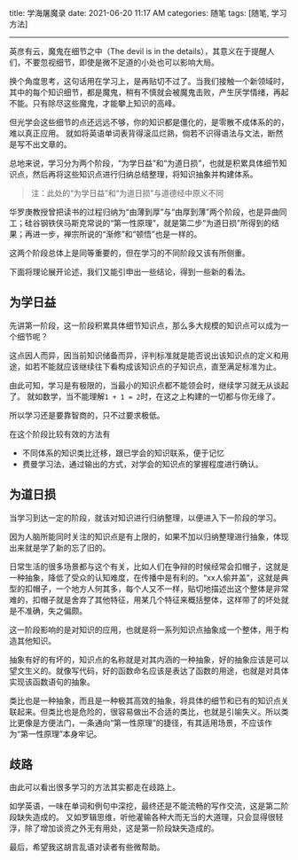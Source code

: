 title: 学海屠魔录
date: 2021-06-20 11:17 AM
categories: 随笔
tags: [随笔, 学习方法]

---

英彦有云，魔鬼在细节之中（The devil is in the details），其意义在于提醒人们，不要忽视细节，即使是微不足道的小处也可以影响大局。

换个角度思考，这句话用在学习上，是再贴切不过了。当我们接触一个新领域时，其中的每个知识细节，都是魔鬼，稍有不慎就会被魔鬼击败，产生厌学情绪，再起不能。只有除尽这些魔鬼，才能攀上知识的高峰。
<!--more-->

但光学会这些细节的点还远远不够，你的知识都是僵化的，是零散不成体系的的，难以真正应用。
就如将英语单词表背得滚瓜烂熟，倘若不识得语法与文法，断然是写不出文章的。

总地来说，学习分为两个阶段，“为学日益”和“为道日损”，也就是积累具体细节知识点，然后再将这些知识点进行归纳总结整理，将知识抽象并构建体系。
> 注：此处的“为学日益”和“为道日损”与道德经中原义不同

华罗庚教授曾把读书的过程归纳为“由薄到厚”与“由厚到薄”两个阶段，也是异曲同工；硅谷钢铁侠马斯克常说的“第一性原理”，就是第二步“为道日损”所得到的结果；再进一步，禅宗所说的“渐修”和“顿悟”也是一样的。

这两个阶段总体上是同等重要的，但在学习的不同阶段又该有所侧重。

下面将理论展开论述，我们又能引申出一些结论，得到一些新的看法。

## 为学日益
先讲第一阶段，这一阶段积累具体细节知识点，那么多大规模的知识点可以成为一个细节呢？

这点因人而异，因当前知识储备而异，评判标准就是能否说出该知识点的定义和用途，如若不能就应该继续往下看构成该知识点的子知识点，直至满足标准为止。

由此可知，学习是有极限的，当最小的知识点都不能领会时，继续学习就无从谈起了。
就如数学，当不能理解`1 + 1 = 2`时，在这之上构建的一切都与你无缘了。

所以学习还是要靠智商的，只不过要求极低。

在这个阶段比较有效的方法有
- 不同体系的知识类比迁移，跟已学会的知识联系，便于记忆
- 费曼学习法，通过输出的方式，对学会的知识点的掌握程度进行确认。

## 为道日损
当学习到达一定的阶段，就该对知识进行归纳整理，以便进入下一阶段的学习。

因为人脑所能同时关注的知识点是有上限的，如果不加以归纳整理进行抽象，体现出来就是学了新的忘了旧的。

日常生活的很多场景都与这个有关，比如人们在争辩的时候经常会扣帽子，这就是一种抽象，降低了受众的认知难度，在传播中是有利的。“xx人偷井盖”，这就是典型的扣帽子，一个地方人何其多，每个人又不一样，贴切地描述出这个整体是非常难的，扣帽子就是舍弃了其他特征，用某几个特征来概括整体，这样带了的坏处就是不准确，失之偏颇。

这一阶段影响的是对知识的应用，也就是将一系列知识点抽象成一个整体，用于构造其他知识。

抽象有好的有坏的，知识点的名称就是对其内涵的一种抽象，好的抽象应该是可以望文生义的。就像写代码，好的函数命名应该是表达了函数的用途，也就是对具体实现该函数语句的抽象。

类比也是一种抽象，而且是一种极其高效的抽象，将具体的细节和已有的知识点关联起来。但类比也是危险的，很容易做出不合适的类比，也就是引喻失义。所以类比更像是方便法门，一条通向“第一性原理”的捷径，有其适用场景，不应该作为“第一性原理”本身牢记。

## 歧路
由此可以看出很多学习的方法其实都走在歧路上。

如学英语，一味在单词和例句中深挖，最终还是不能流畅的写作交流，这是第二阶段缺失造成的。
又如罗辑思维，听他灌输各种大而无当的大道理，只会显得很轻浮，除了增加谈资之外无有用处，这是第一阶段缺失造成的。

最后，希望我这胡言乱语对读者有些微帮助。








